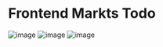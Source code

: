 # Frontend Markts Todo
![image](https://github.com/user-attachments/assets/8388c5e8-6986-405b-ae05-30e68113c079)
![image](https://github.com/user-attachments/assets/03f99f29-f1e4-4ca0-8209-bed15cc5ba16)
![image](https://github.com/user-attachments/assets/45cc2b39-8405-4ab5-b2b1-ae32d5fb16a1)
